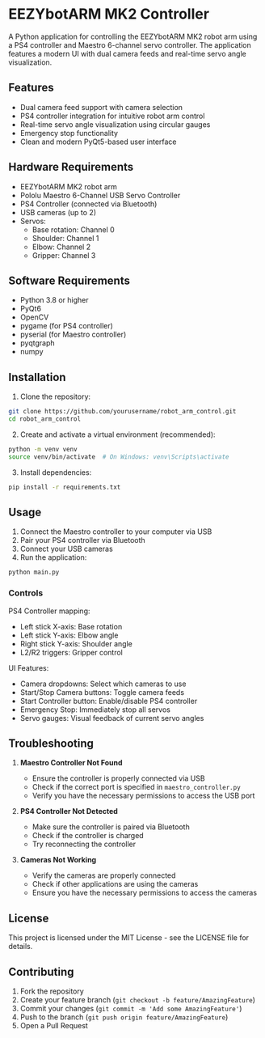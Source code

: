 # EEZYbotARM MK2 Controller

A Python application for controlling the EEZYbotARM MK2 robot arm using a PS4 controller and Maestro 6-channel servo controller. The application features a modern UI with dual camera feeds and real-time servo angle visualization.

## Features

- Dual camera feed support with camera selection
- PS4 controller integration for intuitive robot arm control
- Real-time servo angle visualization using circular gauges
- Emergency stop functionality
- Clean and modern PyQt5-based user interface

## Hardware Requirements

- EEZYbotARM MK2 robot arm
- Pololu Maestro 6-Channel USB Servo Controller
- PS4 Controller (connected via Bluetooth)
- USB cameras (up to 2)
- Servos:
  - Base rotation: Channel 0
  - Shoulder: Channel 1
  - Elbow: Channel 2
  - Gripper: Channel 3

## Software Requirements

- Python 3.8 or higher
- PyQt6
- OpenCV
- pygame (for PS4 controller)
- pyserial (for Maestro controller)
- pyqtgraph
- numpy

## Installation

1. Clone the repository:
```bash
git clone https://github.com/yourusername/robot_arm_control.git
cd robot_arm_control
```

2. Create and activate a virtual environment (recommended):
```bash
python -m venv venv
source venv/bin/activate  # On Windows: venv\Scripts\activate
```

3. Install dependencies:
```bash
pip install -r requirements.txt
```

## Usage

1. Connect the Maestro controller to your computer via USB
2. Pair your PS4 controller via Bluetooth
3. Connect your USB cameras
4. Run the application:
```bash
python main.py
```

### Controls

PS4 Controller mapping:
- Left stick X-axis: Base rotation
- Left stick Y-axis: Elbow angle
- Right stick Y-axis: Shoulder angle
- L2/R2 triggers: Gripper control

UI Features:
- Camera dropdowns: Select which cameras to use
- Start/Stop Camera buttons: Toggle camera feeds
- Start Controller button: Enable/disable PS4 controller
- Emergency Stop: Immediately stop all servos
- Servo gauges: Visual feedback of current servo angles

## Troubleshooting

1. **Maestro Controller Not Found**
   - Ensure the controller is properly connected via USB
   - Check if the correct port is specified in `maestro_controller.py`
   - Verify you have the necessary permissions to access the USB port

2. **PS4 Controller Not Detected**
   - Make sure the controller is paired via Bluetooth
   - Check if the controller is charged
   - Try reconnecting the controller

3. **Cameras Not Working**
   - Verify the cameras are properly connected
   - Check if other applications are using the cameras
   - Ensure you have the necessary permissions to access the cameras

## License

This project is licensed under the MIT License - see the LICENSE file for details.

## Contributing

1. Fork the repository
2. Create your feature branch (`git checkout -b feature/AmazingFeature`)
3. Commit your changes (`git commit -m 'Add some AmazingFeature'`)
4. Push to the branch (`git push origin feature/AmazingFeature`)
5. Open a Pull Request 